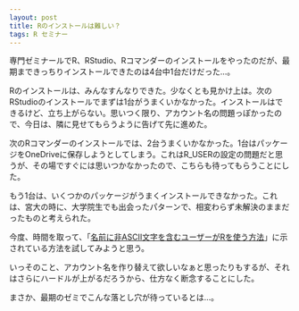 ```yaml
---
layout: post
title: Rのインストールは難しい？
tags: R セミナー
---
```


専門ゼミナールでR、RStudio、Rコマンダーのインストールをやったのだが、最期まできっちりインストールできたのは4台中1台だけだった…。

Rのインストールは、みんなすんなりできた。少なくとも見かけ上は。次のRStudioのインストールでまずは1台がうまくいかなかった。インストールはできるけど、立ち上がらない。思いつく限り、アカウント名の問題っぽかったので、今日は、隣に見せてもらうように告げて先に進めた。

次のRコマンダーのインストールでは、2台うまくいかなかった。1台はパッケージをOneDriveに保存しようとしてしまう。これはR_USERの設定の問題だと思うが、その場ですぐには思いつかなかったので、こちらも待ってもらうことにした。

もう1台は、いくつかのパッケージがうまくインストールできなかった。これは、宮大の時に、大学院生でも出会ったパターンで、相変わらず未解決のままだったものと考えられた。

今度、時間を取って、「[名前に非ASCII文字を含むユーザーがRを使う方法](http://blog.unfindable.net/archives/8065)」に示されている方法を試してみようと思う。

いっそのこと、アカウント名を作り替えて欲しいなぁと思ったりもするが、それはさらにハードルが上がるだろうから、仕方なく断念することにした。

まさか、最期のゼミでこんな落とし穴が待っているとは…。

